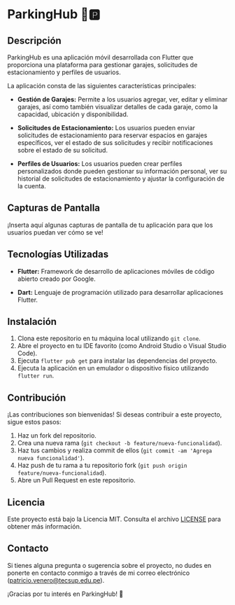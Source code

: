 # ParkingHub 🚗🅿️

## Descripción
ParkingHub es una aplicación móvil desarrollada con Flutter que proporciona una plataforma para gestionar garajes, solicitudes de estacionamiento y perfiles de usuarios.

La aplicación consta de las siguientes características principales:

- **Gestión de Garajes:** Permite a los usuarios agregar, ver, editar y eliminar garajes, así como también visualizar detalles de cada garaje, como la capacidad, ubicación y disponibilidad.
  
- **Solicitudes de Estacionamiento:** Los usuarios pueden enviar solicitudes de estacionamiento para reservar espacios en garajes específicos, ver el estado de sus solicitudes y recibir notificaciones sobre el estado de su solicitud.
  
- **Perfiles de Usuarios:** Los usuarios pueden crear perfiles personalizados donde pueden gestionar su información personal, ver su historial de solicitudes de estacionamiento y ajustar la configuración de la cuenta.

## Capturas de Pantalla
¡Inserta aquí algunas capturas de pantalla de tu aplicación para que los usuarios puedan ver cómo se ve!

## Tecnologías Utilizadas
- **Flutter:** Framework de desarrollo de aplicaciones móviles de código abierto creado por Google.
  
- **Dart:** Lenguaje de programación utilizado para desarrollar aplicaciones Flutter.

## Instalación
1. Clona este repositorio en tu máquina local utilizando `git clone`.
2. Abre el proyecto en tu IDE favorito (como Android Studio o Visual Studio Code).
3. Ejecuta `flutter pub get` para instalar las dependencias del proyecto.
4. Ejecuta la aplicación en un emulador o dispositivo físico utilizando `flutter run`.

## Contribución
¡Las contribuciones son bienvenidas! Si deseas contribuir a este proyecto, sigue estos pasos:
1. Haz un fork del repositorio.
2. Crea una nueva rama (`git checkout -b feature/nueva-funcionalidad`).
3. Haz tus cambios y realiza commit de ellos (`git commit -am 'Agrega nueva funcionalidad'`).
4. Haz push de tu rama a tu repositorio fork (`git push origin feature/nueva-funcionalidad`).
5. Abre un Pull Request en este repositorio.

## Licencia
Este proyecto está bajo la Licencia MIT. Consulta el archivo [LICENSE](LICENSE) para obtener más información.

## Contacto
Si tienes alguna pregunta o sugerencia sobre el proyecto, no dudes en ponerte en contacto conmigo a través de mi correo electrónico (patricio.venero@tecsup.edu.pe).

¡Gracias por tu interés en ParkingHub! 🚀
